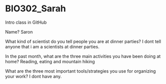 # BIO302_Sarah
Intro class in GitHub

Name?
Saron

What kind of scientist do you tell people you are at dinner parties?
I dont tell anyone that i am a scientists at dinner parties.

In the past month, what are the three main activities you have been doing at home?
Reading, eating and mountain hiking

What are the three most important tools/strategies you use for organizing your work?
I dont have any.
